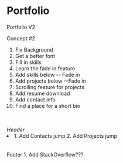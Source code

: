 # Portfolio
Portfolio V2

Concept #2

  1. Fix Background
  2. Get a better font
  3. Fill in skills
  4. Learn the fade in feature
  5. Add skills below -- Fade in
  6. Add projects below --Fade in
  6. Scrolling feature for projects
  7. Add resume download
  8. Add contact info
  9. Find a place for a short bio
  <br>
  <br>
     <em>Header</em>
  <li>
  1. Add Contacts jump
  2. Add Projects jump
  </li>
  <br>
  <br>
      Footer
  1. Add StackOverflow???
